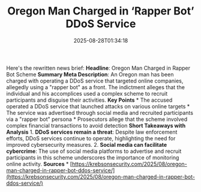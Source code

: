 ﻿---
title: "Oregon Man Charged in ‘Rapper Bot’ DDoS Service"
date: "2025-08-28T01:34:18"
category: "Markets"
summary: ""
slug: "oregon man charged in rapper bot ddos service"
source_urls:
  - "https://krebsonsecurity.com/2025/08/oregon-man-charged-in-rapper-bot-ddos-service/"
seo:
  title: "Oregon Man Charged in ‘Rapper Bot’ DDoS Service | Hash n Hedge"
  description: ""
  keywords: ["news", "markets", "brief"]
---
Here's the rewritten news brief:  **Headline**: Oregon Man Charged in Rapper Bot Scheme  **Summary Meta Description**: An Oregon man has been charged with operating a DDoS service that targeted online companies, allegedly using a "rapper bot" as a front. The indictment alleges that the individual and his accomplices used a complex scheme to recruit participants and disguise their activities.  **Key Points**  * The accused operated a DDoS service that launched attacks on various online targets * The service was advertised through social media and recruited participants via a "rapper bot" persona * Prosecutors allege that the scheme involved complex financial transactions to avoid detection  **Short Takeaways with Analysis**  1. **DDoS services remain a threat**: Despite law enforcement efforts, DDoS services continue to operate, highlighting the need for improved cybersecurity measures. 2. **Social media can facilitate cybercrime**: The use of social media platforms to advertise and recruit participants in this scheme underscores the importance of monitoring online activity.  **Sources**  * [https://krebsonsecurity.com/2025/08/oregon-man-charged-in-rapper-bot-ddos-service/](https://krebsonsecurity.com/2025/08/oregon-man-charged-in-rapper-bot-ddos-service/) 
